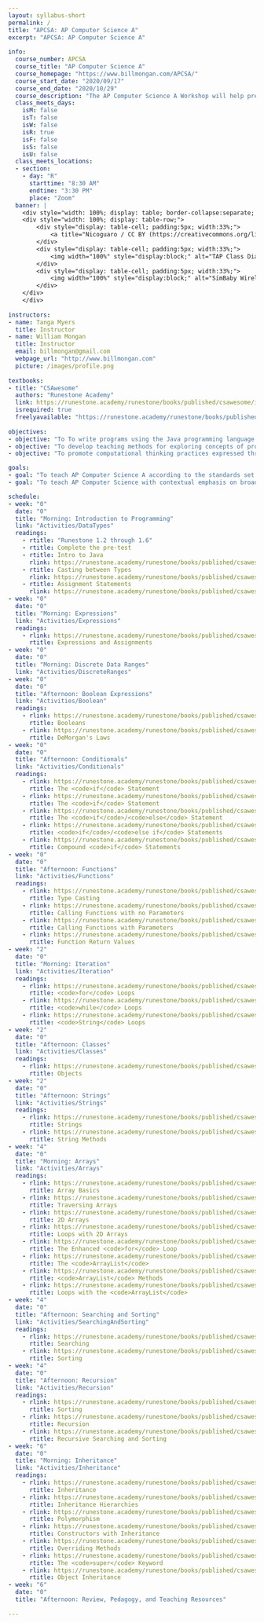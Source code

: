 ```yaml
---
layout: syllabus-short
permalink: /
title: "APCSA: AP Computer Science A"
excerpt: "APCSA: AP Computer Science A"
    
info:
  course_number: APCSA
  course_title: "AP Computer Science A"
  course_homepage: "https://www.billmongan.com/APCSA/"
  course_start_date: "2020/09/17"
  course_end_date: "2020/10/29"
  course_description: "The AP Computer Science A Workshop will help prepare teachers to teach AP Computer Science, including detailed practice on the programming concepts covered on the AP Exam.  In addition, we will review and practice pedagogical strategies for teaching Computer Science and programming, with a particular emphasis on tools to aid in teaching remotely.  Topics will include an introduction to the Java programming language, variables, conditionals, loops, objects, Strings, arrays, algorithms (including searching and sorting), inheritance, teaching strategies, and tools for remote collaborative learning.  The workshop will be held virtually, bi-weekly from September 17, 2020 through October 29, 2020, for 7 hours per day (8:30 AM to 3:30 PM)."
  class_meets_days:
    isM: false
    isT: false
    isW: false
    isR: true
    isF: false 
    isS: false
    isU: false
  class_meets_locations:
  - section:
    - day: "R"
      starttime: "8:30 AM"
      endtime: "3:30 PM"
      place: "Zoom"      
  banner: |
    <div style="width: 100%; display: table; border-collapse:separate; border-spacing:5px;">
    <div style="width: 100%; display: table-row;">
        <div style="display: table-cell; padding:5px; width:33%;">
            <a title="Nicoguaro / CC BY (https://creativecommons.org/licenses/by/4.0)" href="https://commons.wikimedia.org/wiki/File:Iris_dataset_scatterplot.svg"><img width="100%" style="display:block;"  alt="Iris dataset scatterplot" src="https://upload.wikimedia.org/wikipedia/commons/thumb/5/56/Iris_dataset_scatterplot.svg/512px-Iris_dataset_scatterplot.svg.png"></a>
        </div>
        <div style="display: table-cell; padding:5px; width:33%;">
            <img width="100%" style="display:block;" alt="TAP Class Diagram" src="http://www.billmongan.com/files/media/software-clusternav/clusternav.jpg">
        </div>
        <div style="display: table-cell; padding:5px; width:33%;">
            <img width="100%" style="display:block;" alt="SimBaby Wireless Respiratory Analysis with the Smart Fabric Bellyband" src="http://www.billmongan.com/files/media/software-iotframework/simbaby.jpg">
        </div>
    </div>
    </div>    
    
instructors:
- name: Tanga Myers
  title: Instructor
- name: William Mongan
  title: Instructor
  email: billmongan@gmail.com
  webpage_url: "http://www.billmongan.com"
  picture: /images/profile.png      
  
textbooks:
- title: "CSAwesome"
  authors: "Runestone Academy"
  link: https://runestone.academy/runestone/books/published/csawesome/index.html
  isrequired: true 
  freelyavailable: "https://runestone.academy/runestone/books/published/csawesome/index.html"
      
objectives:
- objective: "To To write programs using the Java programming language that demonstrate each of the concepts of the AP Computer Science A course, including primitive data types, classes, conditionals, iteration, classes, arrays, multidimensional arrays, the ArrayList, inheritance, recursion, and algorithms"
- objective: "To develop teaching methods for exploring concepts of programming using programming and unplugged style activities, with an emphasis on recurring themes of modularity, control, variables, and impact"
- objective: "To promote computational thinking practices expressed through the vehicle of programming according to the AP Computational Thinking Skills"

goals:
- goal: "To teach AP Computer Science A according to the standards set forth in the <a href=\"https://apcentral.collegeboard.org/pdf/ap-computer-science-a-course-and-exam-description.pdf?course=ap-computer-science-a\">AP Computer Science guide</a> and in relevant <a href=\"https://www.csteachers.org/page/standards\">CSTA recommended standards</a>"
- goal: "To teach AP Computer Science with contextual emphasis on broader societal impacts and the ubiquitous reach of computing"

schedule:
- week: "0"
  date: "0"
  title: "Morning: Introduction to Programming"
  link: "Activities/DataTypes"
  readings:
    - rtitle: "Runestone 1.2 through 1.6"
    - rtitle: Complete the pre-test
    - rtitle: Intro to Java
      rlink: https://runestone.academy/runestone/books/published/csawesome/Unit1-Getting-Started/topic-1-2-java-intro.html
    - rtitle: Casting between Types
      rlink: https://runestone.academy/runestone/books/published/csawesome/Unit1-Getting-Started/topic-1-6-casting.html
    - rtitle: Assignment Statements
      rlink: https://runestone.academy/runestone/books/published/csawesome/Unit1-Getting-Started/topic-1-4-assignment.html
- week: "0"
  date: "0"
  title: "Morning: Expressions"
  link: "Activities/Expressions"
  readings:
    - rlink: https://runestone.academy/runestone/books/published/csawesome/Unit1-Getting-Started/topic-1-4-assignment.html	
      rtitle: Expressions and Assignments  
- week: "0"
  date: "0"
  title: "Morning: Discrete Data Ranges"
  link: "Activities/DiscreteRanges"  
- week: "0"
  date: "0"
  title: "Afternoon: Boolean Expressions"
  link: "Activities/Boolean" 
  readings:
    - rlink: https://runestone.academy/runestone/books/published/csawesome/Unit3-If-Statements/topic-3-1-booleans.html
      rtitle: Booleans
    - rlink: https://runestone.academy/runestone/books/published/csawesome/Unit3-If-Statements/topic-3-6-DeMorgan.html 
      rtitle: DeMorgan's Laws   
- week: "0"
  date: "0"
  title: "Afternoon: Conditionals"
  link: "Activities/Conditionals" 
  readings:
    - rlink: https://runestone.academy/runestone/books/published/csawesome/Unit3-If-Statements/topic-3-2-ifs.html
      rtitle: The <code>if</code> Statement 
    - rlink: https://runestone.academy/runestone/books/published/csawesome/Unit3-If-Statements/topic-3-2-ifs.html
      rtitle: The <code>if</code> Statement
    - rlink: https://runestone.academy/runestone/books/published/csawesome/Unit3-If-Statements/topic-3-3-if-else.html
      rtitle: The <code>if</code>/<code>else</code> Statement 
    - rlink: https://runestone.academy/runestone/books/published/csawesome/Unit3-If-Statements/topic-3-4-else-ifs.html
      rtitle: <code>if</code>/<code>else if</code> Statements
    - rlink: https://runestone.academy/runestone/books/published/csawesome/Unit3-If-Statements/topic-3-5-compound-ifs.html 
      rtitle: Compound <code>if</code> Statements      
- week: "0"
  date: "0"
  title: "Afternoon: Functions"
  link: "Activities/Functions"
  readings:
    - rlink: https://runestone.academy/runestone/books/published/csawesome/Unit1-Getting-Started/topic-1-6-casting.html 
      rtitle: Type Casting
    - rlink: https://runestone.academy/runestone/books/published/csawesome/Unit2-Using-Objects/topic-2-3-methods-no-params.html
      rtitle: Calling Functions with no Parameters
    - rlink: https://runestone.academy/runestone/books/published/csawesome/Unit2-Using-Objects/topic-2-4-methods-with-params.html
      rtitle: Calling Functions with Parameters
    - rlink: https://runestone.academy/runestone/books/published/csawesome/Unit2-Using-Objects/topic-2-5-methods-return.html
      rtitle: Function Return Values  
- week: "2"
  date: "0"
  title: "Morning: Iteration"
  link: "Activities/Iteration"  
  readings:
    - rlink: https://runestone.academy/runestone/books/published/csawesome/Unit4-Iteration/topic-4-2-for-loops.html
      rtitle: <code>for</code> Loops  
    - rlink: https://runestone.academy/runestone/books/published/csawesome/Unit4-Iteration/topic-4-1-while-loops.html
      rtitle: <code>while</code> Loops    
    - rlink: https://runestone.academy/runestone/books/published/csawesome/Unit4-Iteration/topic-4-3-strings-loops.html 
      rtitle: <code>String</code> Loops       
- week: "2"
  date: "0"
  title: "Afternoon: Classes"
  link: "Activities/Classes"  
  readings:
    - rlink: https://runestone.academy/runestone/books/published/csawesome/Unit2-Using-Objects/topic-2-1-objects-intro-turtles.html
      rtitle: Objects    
- week: "2"
  date: "0"
  title: "Afternoon: Strings"
  link: "Activities/Strings" 
  readings:
    - rlink: https://runestone.academy/runestone/books/published/csawesome/Unit2-Using-Objects/topic-2-6-strings.htm	
      rtitle: Strings
    - rlink: https://runestone.academy/runestone/books/published/csawesome/Unit2-Using-Objects/topic-2-7-string-methods.html
      rtitle: String Methods  
- week: "4"
  date: "0"
  title: "Morning: Arrays"
  link: "Activities/Arrays"  
  readings:
    - rlink: https://runestone.academy/runestone/books/published/csawesome/Unit6-Arrays/topic-6-1-array-basics.html
      rtitle: Array Basics 
    - rlink: https://runestone.academy/runestone/books/published/csawesome/Unit6-Arrays/topic-6-2-traversing-arrays.html
      rtitle: Traversing Arrays   
    - rlink: https://runestone.academy/runestone/books/published/csawesome/Unit8-2DArray/topic-8-1-2D-arrays.html
      rtitle: 2D Arrays
    - rlink: https://runestone.academy/runestone/books/published/csawesome/Unit8-2DArray/topic-8-2-2D-array-loops.html
      rtitle: Loops with 2D Arrays  
    - rlink: https://runestone.academy/runestone/books/published/csawesome/Unit6-Arrays/topic-6-3-arrays-with-foreach.html 
      rtitle: The Enhanced <code>for</code> Loop
    - rlink: https://runestone.academy/runestone/books/published/csawesome/Unit7-ArrayList/topic-7-1-arraylist-basics.html
      rtitle: The <code>ArrayList</code>
    - rlink: https://runestone.academy/runestone/books/published/csawesome/Unit7-ArrayList/topic-7-2-arraylist-methods.html
      rtitle: <code>ArrayList</code> Methods
    - rlink: https://runestone.academy/runestone/books/published/csawesome/Unit7-ArrayList/topic-7-3-arraylist-loops.html 
      rtitle: Loops with the <code>ArrayList</code>      
- week: "4"
  date: "0"
  title: "Afternoon: Searching and Sorting"
  link: "Activities/SearchingAndSorting"
  readings:
    - rlink: https://runestone.academy/runestone/books/published/csawesome/Unit7-ArrayList/topic-7-5-searching.html 
      rtitle: Searching
    - rlink: https://runestone.academy/runestone/books/published/csawesome/Unit7-ArrayList/topic-7-6-sorting.html 
      rtitle: Sorting  
- week: "4"
  date: "0"
  title: "Afternoon: Recursion"
  link: "Activities/Recursion"
  readings:
    - rlink: https://runestone.academy/runestone/books/published/csawesome/Unit7-ArrayList/topic-7-6-sorting.html 
      rtitle: Sorting
    - rlink: https://runestone.academy/runestone/books/published/csawesome/Unit10-Recursion/topic-10-1-recursion.html
      rtitle: Recursion
    - rlink: https://runestone.academy/runestone/books/published/csawesome/Unit10-Recursion/topic-10-2-recursive-search-sort.html 
      rtitle: Recursive Searching and Sorting    
- week: "6"
  date: "0"
  title: "Morning: Inheritance"
  link: "Activities/Inheritance"
  readings:
    - rlink: https://runestone.academy/runestone/books/published/csawesome/Unit9-Inheritance/topic-9-1-inheritance.html
      rtitle: Inheritance
    - rlink: https://runestone.academy/runestone/books/published/csawesome/Unit9-Inheritance/topic-9-5-hierarchies.html 
      rtitle: Inheritance Hierarchies
    - rlink: https://runestone.academy/runestone/books/published/csawesome/Unit9-Inheritance/topic-9-6-polymorphism.html 
      rtitle: Polymorphism
    - rlink: https://runestone.academy/runestone/books/published/csawesome/Unit9-Inheritance/topic-9-2-constructors.html
      rtitle: Constructors with Inheritance
    - rlink: https://runestone.academy/runestone/books/published/csawesome/Unit9-Inheritance/topic-9-3-overriding.html 
      rtitle: Overriding Methods
    - rlink: https://runestone.academy/runestone/books/published/csawesome/Unit9-Inheritance/topic-9-4-super.html
      rtitle: The <code>super</code> Keyword
    - rlink: https://runestone.academy/runestone/books/published/csawesome/Unit9-Inheritance/topic-9-7-Object.html 
      rtitle: Object Inheritance  
- week: "6"
  date: "0"
  title: "Afternoon: Review, Pedagogy, and Teaching Resources"
  
---
```

